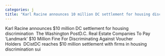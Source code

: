 ```yaml
---
categories: j
title: "Karl Racine announces 10 million DC settlement for housing discrimination  The Washington Post"
---
```

Karl Racine announces $10 million DC settlement for housing discrimination&nbsp;&nbsp;The Washington PostD.C. Real Estate Companies To Pay ‘Landmark’ $10 Million Fine For Discriminating Against Voucher Holders&nbsp;&nbsp;DCistDC reaches $10 million settlement with firms in housing discrimination sui